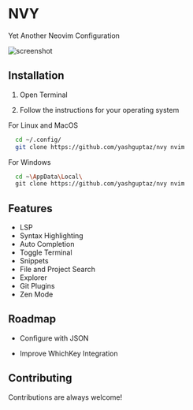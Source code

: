 # NVY
Yet Another Neovim Configuration

![screenshot](https://user-images.githubusercontent.com/36479718/122559948-9c6f2e00-d05d-11eb-89b0-a5fd5b6f3896.png)

## Installation 

1. Open Terminal

2. Follow the instructions for your operating system 

For Linux and MacOS
```bash 
  cd ~/.config/
  git clone https://github.com/yashguptaz/nvy nvim
```

For Windows
```bash  
  cd ~\AppData\Local\
  git clone https://github.com/yashguptaz/nvy nvim
```
    
## Features

- LSP
- Syntax Highlighting
- Auto Completion
- Toggle Terminal
- Snippets
- File and Project Search
- Explorer
- Git Plugins
- Zen Mode

  
## Roadmap

- Configure with JSON

- Improve WhichKey Integration

  
## Contributing

Contributions are always welcome!

  

